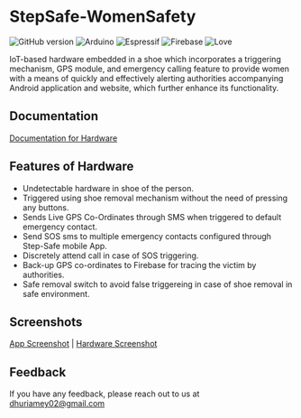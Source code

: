 
# StepSafe-WomenSafety
![GitHub version](https://img.shields.io/badge/Android-3DDC84?style=for-the-badge&logo=android&logoColor=white)
![Arduino](https://img.shields.io/badge/-Arduino-00979D?style=for-the-badge&logo=Arduino&logoColor=white)
![Espressif](https://img.shields.io/badge/espressif-E7352C?style=for-the-badge&logo=espressif&logoColor=white)
![Firebase](https://img.shields.io/badge/Firebase-039BE5?style=for-the-badge&logo=Firebase&logoColor=white)
![Love](http://ForTheBadge.com/images/badges/built-with-love.svg)

IoT-based hardware embedded in a shoe which incorporates a triggering mechanism, GPS module, and emergency calling feature to provide women with a means of quickly and effectively alerting authorities accompanying Android application and website, which further enhance its functionality.

## Documentation

[Documentation for Hardware](https://github.com/SayuriYuto/StepSafe-WomenSafety/blob/master/Arduino/README.md)

## Features of Hardware

- Undetectable hardware in shoe of the person.
- Triggered using shoe removal mechanism without the need of pressing any buttons.
- Sends Live GPS Co-Ordinates through SMS when triggered to default emergency contact.
- Send SOS sms to multiple emergency contacts configured through Step-Safe mobile App.
- Discretely attend call in case of SOS triggering.
- Back-up GPS co-ordinates to Firebase for tracing the victim by authorities.
- Safe removal switch to avoid false triggereing in case of shoe removal in safe environment.
## Screenshots

[App Screenshot](https://github.com/SayuriYuto/StepSafe-WomenSafety/tree/master/appscreenshots) | 
[Hardware Screenshot](https://github.com/SayuriYuto/StepSafe-WomenSafety/tree/master/images)

## Feedback

If you have any feedback, please reach out to us at dhuriamey02@gmail.com
